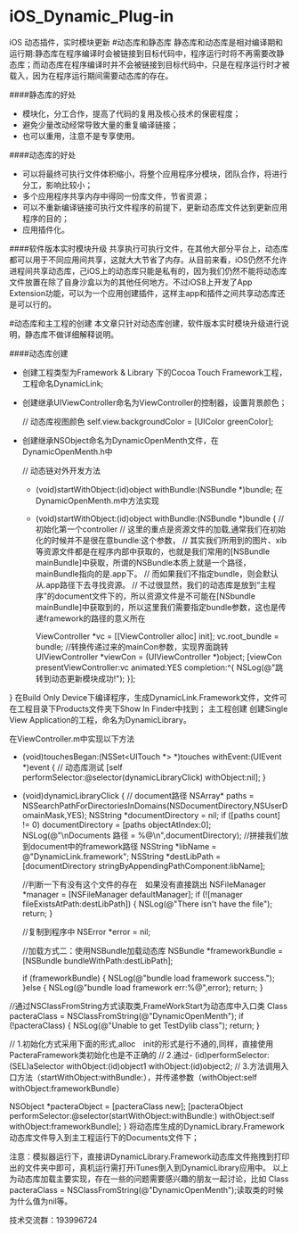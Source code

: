 # iOS_Dynamic_Plug-in
iOS 动态插件，实时模块更新
#动态库和静态库
静态库和动态库是相对编译期和运行期:静态库在程序编译时会被链接到目标代码中，程序运行时将不再需要改静态库；而动态库在程序编译时并不会被链接到目标代码中，只是在程序运行时才被载入，因为在程序运行期间需要动态库的存在。

####静态库的好处
- 模块化，分工合作，提高了代码的复用及核心技术的保密程度；
- 避免少量改动经常导致大量的重复编译链接；
- 也可以重用，注意不是专享使用。

####动态库的好处
- 可以将最终可执行文件体积缩小，将整个应用程序分模块，团队合作，将进行分工，影响比较小；
- 多个应用程序共享内存中得同一份库文件，节省资源；
- 可以不重新编译链接可执行文件程序的前提下，更新动态库文件达到更新应用程序的目的；
- 应用插件化。

####软件版本实时模块升级
共享执行可执行文件，在其他大部分平台上，动态库都可以用于不同应用间共享，这就大大节省了内存。从目前来看，iOS仍然不允许进程间共享动态库，己iOS上的动态库只能是私有的，因为我们仍然不能将动态库文件放置在除了自身沙盒以为的其他任何地方。不过iOS8上开发了App Extension功能，可以为一个应用创建插件，这样主app和插件之间共享动态库还是可以行的。

#动态库和主工程的创建
本文章只针对动态库创建，软件版本实时模块升级进行说明，静态库不做详细解释说明。

####动态库创建
- 创建工程类型为Framework & Library 下的Cocoa Touch Framework工程，工程命名DynamicLink;
- 创建继承UIViewController命名为ViewController的控制器，设置背景颜色；

     // 动态库视图颜色
     self.view.backgroundColor = [UIColor greenColor];
  
- 创建继承NSObject命名为DynamicOpenMenth文件，在DynamicOpenMenth.h中

    // 动态链对外开发方法
   - (void)startWithObject:(id)object withBundle:(NSBundle *)bundle;
在DynamicOpenMenth.m中方法实现

  - (void)startWithObject:(id)object withBundle:(NSBundle *)bundle
  {
    // 初始化第一个controller
    // 这里的重点是资源文件的加载,通常我们在初始化的时候并不是很在意bundle:这个参数，
    // 其实我们所用到的图片、xib等资源文件都是在程序内部中获取的，也就是我们常用的[NSBundle mainBundle]中获取，所谓的NSBundle本质上就是一个路径，mainBundle指向的是.app下。
   // 而如果我们不指定bundle，则会默认从.app路径下去寻找资源。
    // 不过很显然，我们的动态库是放到“主程序”的document文件下的，所以资源文件是不可能在[NSbundle mainBundle]中获取到的，所以这里我们需要指定bundle参数，这也是传递framework的路径的意义所在

    ViewController *vc = [[ViewController alloc] init];
   vc.root_bundle = bundle;
    //转换传递过来的mainCon参数，实现界面跳转
    UIViewController *viewCon = (UIViewController *)object;
    [viewCon presentViewController:vc animated:YES completion:^{
    NSLog(@"跳转到动态更新模块成功!");
  }];

}
在Build Only Device下编译程序，生成DynamicLink.Framework文件，文件可在工程目录下Products文件夹下Show In Finder中找到；
主工程创建
创建Single View Application的工程，命名为DynamicLibrary。

在ViewController.m中实现以下方法

  - (void)touchesBegan:(NSSet<UITouch *> *)touches withEvent:(UIEvent *)event
  {
    // 动态库测试
    [self performSelector:@selector(dynamicLibraryClick) withObject:nil];
  }

  - (void)dynamicLibraryClick
  {
    // document路径
    NSArray* paths = NSSearchPathForDirectoriesInDomains(NSDocumentDirectory,NSUserDomainMask,YES);
    NSString *documentDirectory = nil;
    if ([paths count] != 0)
      documentDirectory = [paths objectAtIndex:0];
    NSLog(@"\nDocuments 路径 = %@\n",documentDirectory);
    //拼接我们放到document中的framework路径
    NSString *libName = @"DynamicLink.framework";
    NSString *destLibPath = [documentDirectory stringByAppendingPathComponent:libName];

    //判断一下有没有这个文件的存在　如果没有直接跳出
    NSFileManager *manager = [NSFileManager defaultManager];
    if (![manager fileExistsAtPath:destLibPath]) {
      NSLog(@"There isn't have the file");
      return;
   }

    //复制到程序中
    NSError *error = nil;

    //加载方式二：使用NSBundle加载动态库
    NSBundle *frameworkBundle = [NSBundle bundleWithPath:destLibPath];

    if (frameworkBundle) {
      NSLog(@"bundle load framework success.");
    }else {
      NSLog(@"bundle load framework err:%@",error);
      return;
    }

  //通过NSClassFromString方式读取类,FrameWorkStart为动态库中入口类
  Class pacteraClass = NSClassFromString(@"DynamicOpenMenth");
  if (!pacteraClass) {
      NSLog(@"Unable to get TestDylib class");
      return;
  }

  // 1.初始化方式采用下面的形式,alloc　init的形式是行不通的,同样，直接使用PacteraFramework类初始化也是不正确的
  // 2.通过- (id)performSelector:(SEL)aSelector withObject:(id)object1 withObject:(id)object2;
  // 3.方法调用入口方法（startWithObject:withBundle:），并传递参数（withObject:self withObject:frameworkBundle）

  NSObject *pacteraObject = [pacteraClass new];
  [pacteraObject performSelector:@selector(startWithObject:withBundle:) withObject:self withObject:frameworkBundle];
}
将动态库生成的DynamicLibrary.Framework动态库文件导入到主工程运行下的Documents文件下；

注意：模拟器运行下，直接讲DynamicLibrary.Framework动态库文件拖拽到打印出的文件夹中即可，真机运行需打开iTunes倒入到DynamicLibrary应用中。
以上为动态库加载主要实现，存在一些的问题需要感兴趣的朋友一起讨论，比如 Class pacteraClass = NSClassFromString(@"DynamicOpenMenth");读取类的时候为什么值为nil等。

技术交流群：193996724
